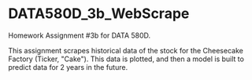 # DATA580D_3b_WebScrape
Homework Assignment #3b for DATA 580D. 

This assignment scrapes historical data of the stock for the Cheesecake Factory (Ticker, "Cake"). 
This data is plotted, and then a model is built to predict data for 2 years in the future. 
